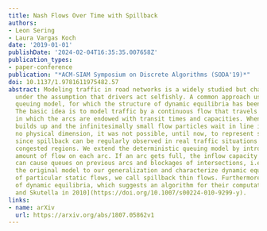 ```yaml
---
title: Nash Flows Over Time with Spillback
authors:
- Leon Sering
- Laura Vargas Koch
date: '2019-01-01'
publishDate: '2024-02-04T16:35:35.007658Z'
publication_types:
- paper-conference
publication: "*ACM-SIAM Symposium on Discrete Algorithms (SODA'19)*"
doi: 10.1137/1.9781611975482.57
abstract: Modeling traffic in road networks is a widely studied but challenging problem, especially 
  under the assumption that drivers act selfishly. A common approach used in simulation software is the deterministic 
  queuing model, for which the structure of dynamic equilibria has been studied extensively in the last couple of years. 
  The basic idea is to model traffic by a continuous flow that travels over time from a source to a sink through a network, 
  in which the arcs are endowed with transit times and capacities. Whenever the flow rate exceeds the capacity a queue 
  builds up and the infinitesimally small flow particles wait in line in front of the bottleneck. Since the queues have 
  no physical dimension, it was not possible, until now, to represent spillback in this model. This was a big drawback, 
  since spillback can be regularly observed in real traffic situations and has a huge impact on travel times in highly 
  congested regions. We extend the deterministic queuing model by introducing a storage capacity that bounds the total 
  amount of flow on each arc. If an arc gets full, the inflow capacity is reduced to the current outflow rate, which 
  can cause queues on previous arcs and blockages of intersections, i.e., spillback. We carry over the main results of 
  the original model to our generalization and characterize dynamic equilibria, called Nash flows over time, by sequences 
  of particular static flows, we call spillback thin flows. Furthermore, we give a constructive proof for the existence 
  of dynamic equilibria, which suggests an algorithm for their computation. This solves an open problem stated by [Koch 
  and Skutella in 2010](https://doi.org/10.1007/s00224-010-9299-y).
links:
- name: arXiv
  url: https://arxiv.org/abs/1807.05862v1
---
```

